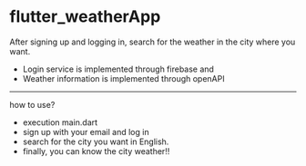# flutter_weatherApp
<p>After signing up and logging in, search for the weather in the city where you want.</p>
<ul>
    <li>Login service is implemented through firebase and</li>
    <li>Weather information is implemented through openAPI</li>
</ul>
<hr>
how to use?
<br>
<ul>
    <li>execution main.dart</li>
    <li>sign up with your email and log in</li>
    <li>search for the city you want in English.</li>
    <li>finally, you can know the city weather!!</li>
</ul>
